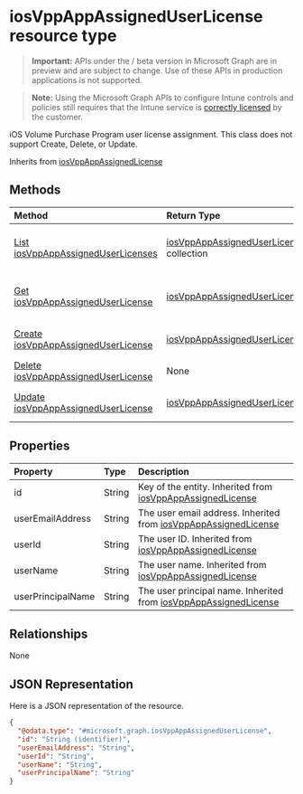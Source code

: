 ﻿# iosVppAppAssignedUserLicense resource type

> **Important:** APIs under the / beta version in Microsoft Graph are in preview and are subject to change. Use of these APIs in production applications is not supported.

> **Note:** Using the Microsoft Graph APIs to configure Intune controls and policies still requires that the Intune service is [correctly licensed](https://go.microsoft.com/fwlink/?linkid=839381) by the customer.

iOS Volume Purchase Program user license assignment. This class does not support Create, Delete, or Update.

Inherits from [iosVppAppAssignedLicense](../resources/intune_apps_iosvppappassignedlicense.md)

## Methods
|Method|Return Type|Description|
|:---|:---|:---|
|[List iosVppAppAssignedUserLicenses](../api/intune_apps_iosvppappassigneduserlicense_list.md)|[iosVppAppAssignedUserLicense](../resources/intune_apps_iosvppappassigneduserlicense.md) collection|List properties and relationships of the [iosVppAppAssignedUserLicense](../resources/intune_apps_iosvppappassigneduserlicense.md) objects.|
|[Get iosVppAppAssignedUserLicense](../api/intune_apps_iosvppappassigneduserlicense_get.md)|[iosVppAppAssignedUserLicense](../resources/intune_apps_iosvppappassigneduserlicense.md)|Read properties and relationships of the [iosVppAppAssignedUserLicense](../resources/intune_apps_iosvppappassigneduserlicense.md) object.|
|[Create iosVppAppAssignedUserLicense](../api/intune_apps_iosvppappassigneduserlicense_create.md)|[iosVppAppAssignedUserLicense](../resources/intune_apps_iosvppappassigneduserlicense.md)|Create a new [iosVppAppAssignedUserLicense](../resources/intune_apps_iosvppappassigneduserlicense.md) object.|
|[Delete iosVppAppAssignedUserLicense](../api/intune_apps_iosvppappassigneduserlicense_delete.md)|None|Deletes a [iosVppAppAssignedUserLicense](../resources/intune_apps_iosvppappassigneduserlicense.md).|
|[Update iosVppAppAssignedUserLicense](../api/intune_apps_iosvppappassigneduserlicense_update.md)|[iosVppAppAssignedUserLicense](../resources/intune_apps_iosvppappassigneduserlicense.md)|Update the properties of a [iosVppAppAssignedUserLicense](../resources/intune_apps_iosvppappassigneduserlicense.md) object.|

## Properties
|Property|Type|Description|
|:---|:---|:---|
|id|String|Key of the entity. Inherited from [iosVppAppAssignedLicense](../resources/intune_apps_iosvppappassignedlicense.md)|
|userEmailAddress|String|The user email address. Inherited from [iosVppAppAssignedLicense](../resources/intune_apps_iosvppappassignedlicense.md)|
|userId|String|The user ID. Inherited from [iosVppAppAssignedLicense](../resources/intune_apps_iosvppappassignedlicense.md)|
|userName|String|The user name. Inherited from [iosVppAppAssignedLicense](../resources/intune_apps_iosvppappassignedlicense.md)|
|userPrincipalName|String|The user principal name. Inherited from [iosVppAppAssignedLicense](../resources/intune_apps_iosvppappassignedlicense.md)|

## Relationships
None
## JSON Representation
Here is a JSON representation of the resource.
<!-- {
  "blockType": "resource",
  "keyProperty": "id",
  "@odata.type": "microsoft.graph.iosVppAppAssignedUserLicense"
}
-->
``` json
{
  "@odata.type": "#microsoft.graph.iosVppAppAssignedUserLicense",
  "id": "String (identifier)",
  "userEmailAddress": "String",
  "userId": "String",
  "userName": "String",
  "userPrincipalName": "String"
}
```






